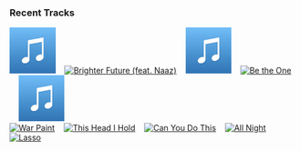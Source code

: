 ### Recent Tracks
[<img src='https://github.com/atfinke/atfinke/blob/master/placeholder.jpeg?raw=true' width='16%' height='16%' alt='What If I Go? (feat. Bonzai)'>](https://www.last.fm/music/mura%2bmasa/_/what%2bif%2bi%2bgo%253f%2b%2528feat.%2bbonzai%2529)&nbsp;&nbsp;&nbsp;&nbsp;[<img src='https://lastfm.freetls.fastly.net/i/u/300x300/d4a3045c7c32e47ea4045db6d1fca6d2.png' width='16%' height='16%' alt='Brighter Future (feat. Naaz)'>](https://www.last.fm/music/big%2bgigantic/_/brighter%2bfuture%2b%2528feat.%2bnaaz%2529)&nbsp;&nbsp;&nbsp;&nbsp;[<img src='https://github.com/atfinke/atfinke/blob/master/placeholder.jpeg?raw=true' width='16%' height='16%' alt='Unstoppable - FKJ Remix'>](https://www.last.fm/music/lianne%2bla%2bhavas/_/unstoppable%2b-%2bfkj%2bremix)&nbsp;&nbsp;&nbsp;&nbsp;[<img src='https://lastfm.freetls.fastly.net/i/u/300x300/c5805b786a3e4f19b747c7a3dbb41d15.png' width='16%' height='16%' alt='Be the One'>](https://www.last.fm/music/the%2bting%2btings/_/be%2bthe%2bone)&nbsp;&nbsp;&nbsp;&nbsp;[<img src='https://github.com/atfinke/atfinke/blob/master/placeholder.jpeg?raw=true' width='16%' height='16%' alt='Dont You Worry'>](https://www.last.fm/music/r.%2bcity/_/don%2527t%2byou%2bworry)&nbsp;&nbsp;&nbsp;&nbsp;<br>[<img src='https://lastfm.freetls.fastly.net/i/u/300x300/965848994752ce4a81dc27b1f45f8983.png' width='16%' height='16%' alt='War Paint'>](https://www.last.fm/music/fletcher/_/war%2bpaint)&nbsp;&nbsp;&nbsp;&nbsp;[<img src='https://lastfm.freetls.fastly.net/i/u/300x300/117c9a200382415dc172cca3db9da865.png' width='16%' height='16%' alt='This Head I Hold'>](https://www.last.fm/music/electric%2bguest/_/this%2bhead%2bi%2bhold)&nbsp;&nbsp;&nbsp;&nbsp;[<img src='https://lastfm.freetls.fastly.net/i/u/300x300/50a87bbb030685af500f0399983f5d20.png' width='16%' height='16%' alt='Can You Do This'>](https://www.last.fm/music/aloe%2bblacc/_/can%2byou%2bdo%2bthis)&nbsp;&nbsp;&nbsp;&nbsp;[<img src='https://lastfm.freetls.fastly.net/i/u/300x300/93329ed0f8b3f6b419003915edd9de5c.png' width='16%' height='16%' alt='All Night'>](https://www.last.fm/music/walk%2bthe%2bmoon/_/all%2bnight)&nbsp;&nbsp;&nbsp;&nbsp;[<img src='https://lastfm.freetls.fastly.net/i/u/300x300/b06defa449863fea6a78434c268dff47.png' width='16%' height='16%' alt='Lasso'>](https://www.last.fm/music/phoenix/_/lasso)&nbsp;&nbsp;&nbsp;&nbsp;<br>